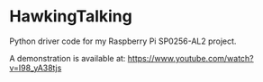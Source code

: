 # HawkingTalking
Python driver code for my Raspberry Pi SP0256-AL2 project.

A demonstration is available at: https://www.youtube.com/watch?v=I98_yA38tjs
